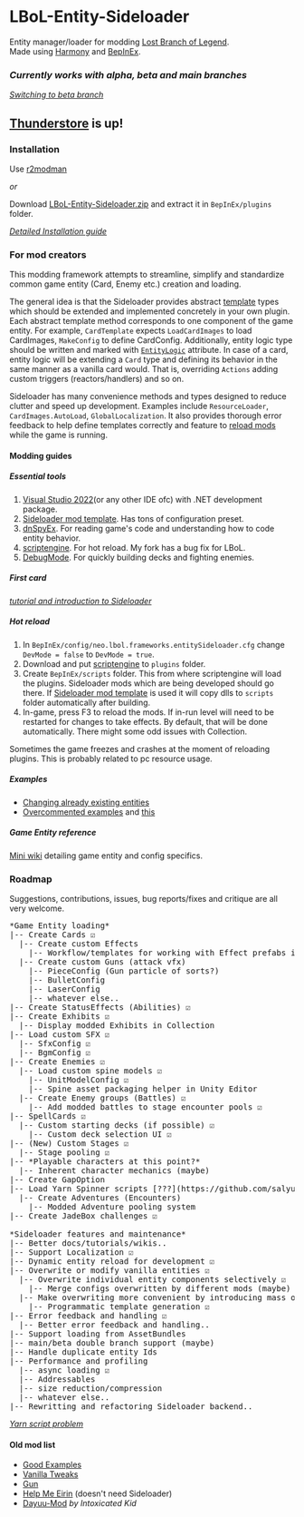 # LBoL-Entity-Sideloader
Entity manager/loader for modding [Lost Branch of Legend](https://store.steampowered.com/app/1140150/Touhou_Lost_Branch_of_Legend/). \
Made using  [Harmony](https://github.com/pardeike/Harmony) and [BepInEx](https://github.com/BepInEx/BepInEx).

### *Currently works with alpha, beta and main branches*
*[Switching to beta branch](https://github.com/Neoshrimp/LBoL-Entity-Sideloader/blob/master/BetaBranch.md)*

## **[Thunderstore](https://thunderstore.io/c/touhou-lost-branch-of-legend/) is up!**

### Installation

Use [r2modman](https://thunderstore.io/c/touhou-lost-branch-of-legend/p/ebkr/r2modman/)

*or*

Download [LBoL-Entity-Sideloader.zip](https://github.com/Neoshrimp/LBoL-Entity-Sideloader/blob/master/src/LBoL-Entity-Sideloader/LBoL-Entity-Sideloader.zip) and extract it in `BepInEx/plugins` folder.

[*Detailed Installation guide*](https://github.com/Neoshrimp/LBoL-Entity-Sideloader/blob/master/Installation.md)

### For mod creators
This modding framework attempts to streamline, simplify and standardize common game entity (Card, Enemy etc.) creation and loading.

The general idea is that the Sideloader provides abstract [template](https://github.com/Neoshrimp/LBoL-Entity-Sideloader/tree/master/src/LBoL-Entity-Sideloader/Entities) types which should be extended and implemented concretely in your own plugin. Each abstract template method corresponds to one component of the game entity. For example, `CardTemplate` expects `LoadCardImages` to load CardImages, `MakeConfig` to define CardConfig. Additionally, entity logic type should be written and marked with [`EntityLogic`](https://github.com/Neoshrimp/LBoL-Entity-Sideloader/blob/master/src/LBoL-Entity-Sideloader/Attributes/EntityLogicAttribute.cs) attribute. In case of a card, entity logic will be extending a `Card` type and defining its behavior in the same manner as a vanilla card would. That is, overriding `Actions` adding custom triggers (reactors/handlers) and so on.

Sideloader has many convenience methods and types designed to reduce clutter and speed up development. Examples include `ResourceLoader`, `CardImages.AutoLoad`, `GlobalLocalization`. It also provides thorough error feedback to help define templates correctly and feature to [reload mods](https://github.com/Neoshrimp/LBoL-Entity-Sideloader/blob/master/MyFirstCard.md) while the game is running.


#### Modding guides


##### Essential tools

1. [Visual Studio 2022](https://visualstudio.microsoft.com/vs/community/)(or any other IDE ofc) with .NET development package.
2. [Sideloader mod template](https://github.com/Neoshrimp/LBoL-ModdingTools/tree/master/src/SideloaderTemplate). Has tons of configuration preset.
3. [dnSpyEx](https://github.com/dnSpyEx/dnSpy). For reading game's code and understanding how to code entity behavior.
4. [scriptengine](https://github.com/Neoshrimp/BepInEx.Debug/blob/master/src/ScriptEngine/ScriptEngine.dll). For hot reload. My fork has a bug fix for LBoL.
5. [DebugMode](https://github.com/Neoshrimp/LBoL-ModdingTools#debugmode). For quickly building decks and fighting enemies.

##### First card
[*tutorial and introduction to Sideloader*](https://github.com/Neoshrimp/LBoL-Entity-Sideloader/blob/master/MyFirstCard.md)


##### Hot reload

1. In `BepInEx/config/neo.lbol.frameworks.entitySideloader.cfg` change `DevMode = false` to `DevMode = true`.
2. Download and put [scriptengine](https://github.com/Neoshrimp/BepInEx.Debug/blob/master/src/ScriptEngine/ScriptEngine.dll) to `plugins` folder.
3. Create `BepInEx/scripts` folder. This from where scriptengine will load the plugins. Sideloader mods which are being developed should go there. If [Sideloader mod template](https://github.com/Neoshrimp/LBoL-ModdingTools/tree/master/src/SideloaderTemplate) is used it will copy dlls to `scripts` folder automatically after building.
4. In-game, press F3 to reload the mods. If in-run level will need to be restarted for changes to take effects. By default, that will be done automatically. There might some odd issues with Collection.

Sometimes the game freezes and crashes at the moment of reloading plugins. This is probably related to pc resource usage.


##### Examples
- [Changing already existing entities](https://github.com/Neoshrimp/LBoL-Gameplay-mods/blob/master/src/VanillaTweaks/FairyTree.cs)
- [Overcommented examples](https://github.com/Neoshrimp/LBoL-Entity-Sideloader/blob/master/src/GoodExamples/CycleAbilities/RedCycleAbility.cs) and [this](https://github.com/Neoshrimp/LBoL-Entity-Sideloader/blob/master/src/GoodExamples/Exhibits/FistOfTheThreeFairies.cs)


##### Game Entity reference
[Mini wiki](https://github.com/Neoshrimp/LBoL-Entity-Sideloader/blob/master/src/LBoL-Entity-Sideloader/EntityReference.md) detailing game entity and config specifics.

### Roadmap

Suggestions, contributions, issues, bug reports/fixes and critique are all very welcome.


<pre>
*Game Entity loading*
|-- Create Cards ☑️
  |-- Create custom Effects
    |-- Workflow/templates for working with Effect prefabs in Unity
  |-- Create custom Guns (attack vfx)
    |-- PieceConfig (Gun particle of sorts?)
    |-- BulletConfig
    |-- LaserConfig
    |-- whatever else..
|-- Create StatusEffects (Abilities) ☑️
|-- Create Exhibits ☑️
  |-- Display modded Exhibits in Collection
|-- Load custom SFX ☑️
  |-- SfxConfig ☑️
  |-- BgmConfig ☑️
|-- Create Enemies ☑️
  |-- Load custom spine models ☑️
    |-- UnitModelConfig ☑️
    |-- Spine asset packaging helper in Unity Editor
  |-- Create Enemy groups (Battles) ☑️
    |-- Add modded battles to stage encounter pools ☑️
|-- SpellCards ☑️
  |-- Custom starting decks (if possible) ☑️
    |-- Custom deck selection UI ☑️
|-- (New) Custom Stages ☑️
  |-- Stage pooling ☑️
|-- *Playable characters at this point?*
  |-- Inherent character mechanics (maybe) 
|-- Create GapOption
|-- Load Yarn Spinner scripts [???](https://github.com/salyu9/YarnSpinner)
  |-- Create Adventures (Encounters)
    |-- Modded Adventure pooling system
|-- Create JadeBox challenges ☑️

*Sideloader features and maintenance*
|-- Better docs/tutorials/wikis..
|-- Support Localization ☑️
|-- Dynamic entity reload for development ☑️
|-- Overwrite or modify vanilla entities ☑️
  |-- Overwrite individual entity components selectively ☑️
    |-- Merge configs overwritten by different mods (maybe)
  |-- Make overwriting more convenient by introducing mass overwrite types ☑️
    |-- Programmatic template generation ☑️
|-- Error feedback and handling ☑️
  |-- Better error feedback and handling..
|-- Support loading from AssetBundles
|-- main/beta double branch support (maybe)
|-- Handle duplicate entity Ids
|-- Performance and profiling
  |-- async loading ☑️
  |-- Addressables
  |-- size reduction/compression
  |-- whatever else..
|-- Rewritting and refactoring Sideloader backend..
</pre>

[_Yarn script problem_](https://docs.yarnspinner.dev/using-yarnspinner-with-unity/faq#how-do-i-generate-a-yarn-project-at-runtime-how-do-i-load-compile-yarn-scripts-at-runtime)

#### Old mod list

- [Good Examples](https://github.com/Neoshrimp/LBoL-Entity-Sideloader/tree/master/src/GoodExamples)
- [Vanilla Tweaks](https://github.com/Neoshrimp/LBoL-Gameplay-mods/tree/master/src/VanillaTweaks)
- [Gun](https://github.com/Neoshrimp/LBoL-Gameplay-mods/tree/master/src/GunToolCard)
- [Help Me Eirin](https://github.com/Neoshrimp/LBoL-Gameplay-mods/tree/master/src/HelpMeEirin) (doesn't need Sideloader)
- [Dayuu-Mod](https://github.com/IntoxicatedKid/Dayuu-Mod) *by Intoxicated Kid*







